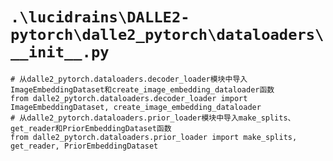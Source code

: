 # `.\lucidrains\DALLE2-pytorch\dalle2_pytorch\dataloaders\__init__.py`

```
# 从dalle2_pytorch.dataloaders.decoder_loader模块中导入ImageEmbeddingDataset和create_image_embedding_dataloader函数
from dalle2_pytorch.dataloaders.decoder_loader import ImageEmbeddingDataset, create_image_embedding_dataloader
# 从dalle2_pytorch.dataloaders.prior_loader模块中导入make_splits、get_reader和PriorEmbeddingDataset函数
from dalle2_pytorch.dataloaders.prior_loader import make_splits, get_reader, PriorEmbeddingDataset
```
